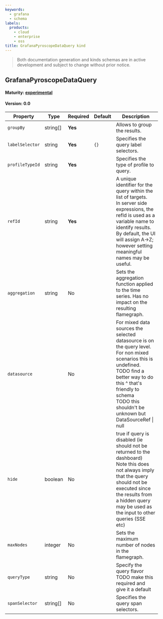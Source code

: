 ```yaml
---
keywords:
  - grafana
  - schema
labels:
  products:
    - cloud
    - enterprise
    - oss
title: GrafanaPyroscopeDataQuery kind
---
```

> Both documentation generation and kinds schemas are in active development and subject to change without prior notice.

## GrafanaPyroscopeDataQuery

#### Maturity: [experimental](../../../maturity/#experimental)
#### Version: 0.0



| Property        | Type     | Required | Default | Description                                                                                                                                                                                                                                             |
|-----------------|----------|----------|---------|---------------------------------------------------------------------------------------------------------------------------------------------------------------------------------------------------------------------------------------------------------|
| `groupBy`       | string[] | **Yes**  |         | Allows to group the results.                                                                                                                                                                                                                            |
| `labelSelector` | string   | **Yes**  | `{}`    | Specifies the query label selectors.                                                                                                                                                                                                                    |
| `profileTypeId` | string   | **Yes**  |         | Specifies the type of profile to query.                                                                                                                                                                                                                 |
| `refId`         | string   | **Yes**  |         | A unique identifier for the query within the list of targets.<br/>In server side expressions, the refId is used as a variable name to identify results.<br/>By default, the UI will assign A->Z; however setting meaningful names may be useful.        |
| `aggregation`   | string   | No       |         | Sets the aggregation function applied to the time series. Has no impact on the resulting flamegraph.                                                                                                                                                    |
| `datasource`    |          | No       |         | For mixed data sources the selected datasource is on the query level.<br/>For non mixed scenarios this is undefined.<br/>TODO find a better way to do this ^ that's friendly to schema<br/>TODO this shouldn't be unknown but DataSourceRef &#124; null |
| `hide`          | boolean  | No       |         | true if query is disabled (ie should not be returned to the dashboard)<br/>Note this does not always imply that the query should not be executed since<br/>the results from a hidden query may be used as the input to other queries (SSE etc)          |
| `maxNodes`      | integer  | No       |         | Sets the maximum number of nodes in the flamegraph.                                                                                                                                                                                                     |
| `queryType`     | string   | No       |         | Specify the query flavor<br/>TODO make this required and give it a default                                                                                                                                                                              |
| `spanSelector`  | string[] | No       |         | Specifies the query span selectors.                                                                                                                                                                                                                     |


